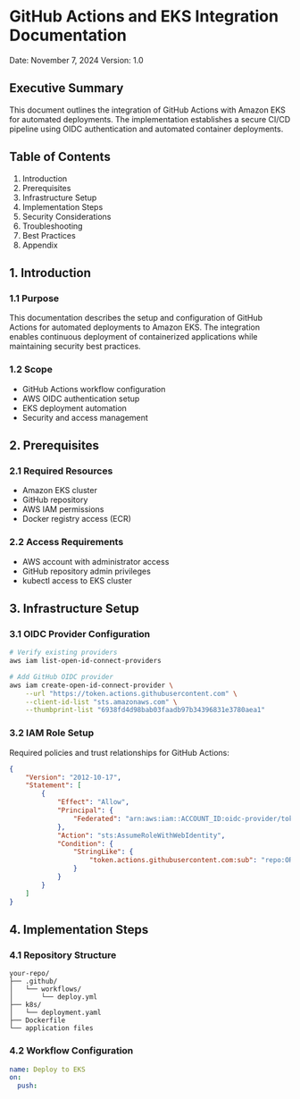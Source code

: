 # GitHub Actions and EKS Integration Documentation
Date: November 7, 2024
Version: 1.0

## Executive Summary
This document outlines the integration of GitHub Actions with Amazon EKS for automated deployments. The implementation establishes a secure CI/CD pipeline using OIDC authentication and automated container deployments.

## Table of Contents
1. Introduction
2. Prerequisites
3. Infrastructure Setup
4. Implementation Steps
5. Security Considerations
6. Troubleshooting
7. Best Practices
8. Appendix

## 1. Introduction

### 1.1 Purpose
This documentation describes the setup and configuration of GitHub Actions for automated deployments to Amazon EKS. The integration enables continuous deployment of containerized applications while maintaining security best practices.

### 1.2 Scope
- GitHub Actions workflow configuration
- AWS OIDC authentication setup
- EKS deployment automation
- Security and access management

## 2. Prerequisites

### 2.1 Required Resources
- Amazon EKS cluster
- GitHub repository
- AWS IAM permissions
- Docker registry access (ECR)

### 2.2 Access Requirements
- AWS account with administrator access
- GitHub repository admin privileges
- kubectl access to EKS cluster

## 3. Infrastructure Setup

### 3.1 OIDC Provider Configuration
```bash
# Verify existing providers
aws iam list-open-id-connect-providers

# Add GitHub OIDC provider
aws iam create-open-id-connect-provider \
    --url "https://token.actions.githubusercontent.com" \
    --client-id-list "sts.amazonaws.com" \
    --thumbprint-list "6938fd4d98bab03faadb97b34396831e3780aea1"
```

### 3.2 IAM Role Setup
Required policies and trust relationships for GitHub Actions:
```json
{
    "Version": "2012-10-17",
    "Statement": [
        {
            "Effect": "Allow",
            "Principal": {
                "Federated": "arn:aws:iam::ACCOUNT_ID:oidc-provider/token.actions.githubusercontent.com"
            },
            "Action": "sts:AssumeRoleWithWebIdentity",
            "Condition": {
                "StringLike": {
                    "token.actions.githubusercontent.com:sub": "repo:ORG/REPO:*"
                }
            }
        }
    ]
}
```

## 4. Implementation Steps

### 4.1 Repository Structure
```
your-repo/
├── .github/
│   └── workflows/
│       └── deploy.yml
├── k8s/
│   └── deployment.yaml
├── Dockerfile
└── application files
```

### 4.2 Workflow Configuration
```yaml
name: Deploy to EKS
on:
  push: